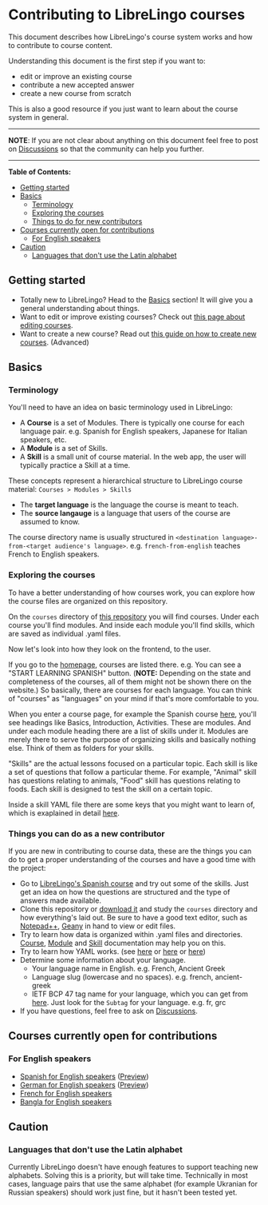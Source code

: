 # Contributing to LibreLingo courses

This document describes how LibreLingo's course system works and how to contribute to course content.

Understanding this document is the first step if you want to:
- edit or improve an existing course
- contribute a new accepted answer
- create a new course from scratch

This is also a good resource if you just want to learn about the course system in general.

---

**NOTE**: If you are not clear about anything on this document feel free to post on [Discussions](https://github.com/kantord/LibreLingo/discussions) so that the community can help you further.

---

**Table of Contents:**
- [Getting started](#getting-started)
- [Basics](#basics)
  - [Terminology](#terminology)
  - [Exploring the courses](#exploring-courses)
  - [Things to do for new contributors](#things-new-contributors)
- [Courses currently open for contributions](#courses-open)
  - [For English speakers](#courses-from-english)
- [Caution](#caution)
  - [Languages that don't use the Latin alphabet](#non-latin-alphabet)

## Getting started

- Totally new to LibreLingo? Head to the [Basics](#basics) section! It will give you a general understanding about things.
- Want to edit or improve existing courses? Check out [this page about editing courses](editing-courses.md).
- Want to create a new course? Read out [this guide on how to create new courses](creating-courses.md). (Advanced)


## Basics

### Terminology

You'll need to have an idea on basic terminology used in LibreLingo:

- A **Course** is a set of Modules. There is typically one course for each language pair. e.g. Spanish for English speakers, Japanese for Italian speakers, etc.
- A **Module** is a set of Skills.
- A **Skill** is a small unit of course material. In the web app, the user will typically practice a Skill at a time.

These concepts represent a hierarchical structure to LibreLingo course material: `Courses > Modules > Skills`

- The **target language** is the language the course is meant to teach.
- The **source langauge** is a language that users of the course are assumed to know.

The course directory name is usually structured in `<destination language>-from-<target audience's language>`. e.g. `french-from-english` teaches French to English speakers.

<a id="exploring-courses"></a>
### Exploring the courses

To have a better understanding of how courses work, you can explore how the course files are organized on this repository.

On the `courses` directory of [this repository](https://github.com/kantord/LibreLingo/tree/main/courses) you will find courses. Under each course you'll find modules. And inside each module you'll find skills, which are saved as individual .yaml files.

Now let's look into how they look on the frontend, to the user.

If you go to the [homepage](https://librelingo.app/), courses are listed there. e.g. You can see a "START LEARNING SPANISH" button. (**NOTE:** Depending on the state and completeness of the courses, all of them might not be shown there on the website.) So basically, there are courses for each language. You can think of "courses" as "languages" on your mind if that's more comfortable to you.

When you enter a course page, for example the Spanish course [here](https://librelingo.app/course/spanish-from-english/), you'll see headings like Basics, Introduction, Activities. These are modules. And under each module heading there are a list of skills under it. Modules are merely there to serve the purpose of organizing skills and basically nothing else. Think of them as folders for your skills.

"Skills" are the actual lessons focused on a particular topic. Each skill is like a set of questions that follow a particular theme. For example, "Animal" skill has questions relating to animals, "Food" skill has questions relating to foods. Each skill is designed to test the skill on a certain topic.

Inside a skill YAML file there are some keys that you might want to learn of, which is exaplained in detail [here](course.md).

<a id="things-new-contributors"></a>
### Things you can do as a new contributor

If you are new in contributing to course data, these are the things you can do to get a proper understanding of the courses and have a good time with the project:

- Go to [LibreLingo's Spanish course](https://librelingo.app/course/spanish-from-english) and try out some of the skills. Just get an idea on how the questions are structured and the type of answers made available.
- Clone this repository or [download it](https://github.com/kantord/LibreLingo/archive/main.zip) and study the `courses` directory and how everything's laid out. Be sure to have a good text editor, such as [Notepad++](https://notepad-plus-plus.org/), [Geany](https://geany.org/) in hand to view or edit files.
- Try to learn how data is organized within .yaml files and directories. [Course](course.md), [Module](module.md) and [Skill](skill.md) documentation may help you on this.
- Try to learn how YAML works. (see [here](https://en.wikipedia.org/wiki/YAML#Syntax) or [here](https://blog.stackpath.com/yaml/) or [here](https://www.cloudbees.com/blog/yaml-tutorial-everything-you-need-get-started/))
- Determine some information about your language.
  - Your language name in English. e.g. French, Ancient Greek
  - Language slug (lowercase and no spaces). e.g. french, ancient-greek
  - IETF BCP 47 tag name for your language, which you can get from [here](http://www.iana.org/assignments/language-subtag-registry). Just look for the `Subtag` for your language. e.g. fr, grc
- If you have questions, feel free to ask on [Discussions](https://github.com/kantord/LibreLingo/discussions).


<a id="courses-open"></a>
## Courses currently open for contributions

<a id="courses-from-english"></a>
### For English speakers

- [Spanish for English speakers](https://github.com/kantord/LibreLingo/tree/master/courses/spanish-from-english) ([Preview](https://librelingo.app/course/spanish-from-english/))
- [German for English speakers](https://github.com/kantord/LibreLingo/tree/master/courses/german-from-english) ([Preview](https://librelingo.app/course/german-from-english/))
- [French for English speakers](https://github.com/kantord/LibreLingo/tree/master/courses/french-from-english)
- [Bangla for English speakers](https://github.com/kantord/LibreLingo/tree/master/courses/bangla-from-english)


## Caution

<a id="non-latin-alphabet"></a>
### Languages that don't use the Latin alphabet

Currently LibreLingo doesn't have enough features to support teaching new
alphabets. Solving this is a priority, but will take time. Technically in most
cases, language pairs that use the same alphabet (for example Ukranian for
Russian speakers) should work just fine, but it hasn't been tested yet.
